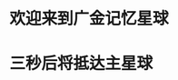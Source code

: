 #            欢迎来到广金记忆星球
#           三秒后将抵达主星球
<head>

<meta http-equiv="refresh" content="3;url=登录主页.html"> 

</head>
